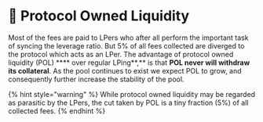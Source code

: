 # 🚰 Protocol Owned Liquidity

Most of the fees are paid to LPers who after all perform the important task of syncing the leverage ratio. But 5% of all fees collected are diverged to the protocol which acts as an LPer. The advantage of protocol owned liquidity (POL) **** over regular LPing**,** is that **POL never will withdraw its collateral**. As the pool continues to exist we expect POL to grow, and consequently further increase the stability of the pool.

{% hint style="warning" %}
While protocol owned liquidity may be regarded as parasitic by the LPers, the cut taken by POL is a tiny fraction (5%) of all collected fees.
{% endhint %}
